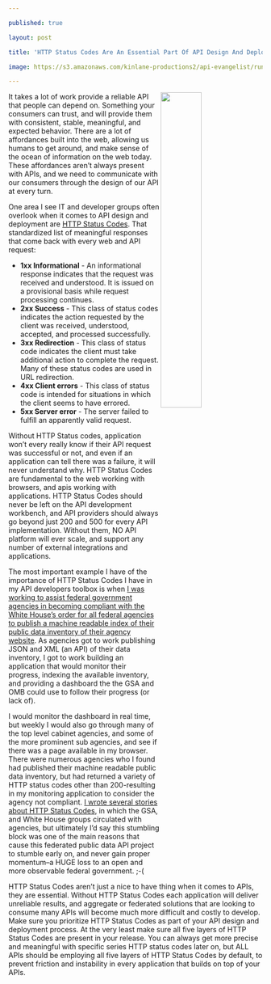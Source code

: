 ---
published: true
layout: post
title: 'HTTP Status Codes Are An Essential Part Of API Design And Deployment'
image: https://s3.amazonaws.com/kinlane-productions2/api-evangelist/runscope/runscope-200-ok.jpeg
---

<p><a href="https://www.runscope.com/"><img src="https://s3.amazonaws.com/kinlane-productions2/api-evangelist/runscope/runscope-200-ok.jpeg" alt="" align="right" width="40%" /></a>
It takes a lot of work provide a reliable API that people can depend on. Something your consumers can trust, and will provide them with consistent, stable, meaningful, and expected behavior. There are a lot of affordances built into the web, allowing us humans to get around, and make sense of the ocean of information on the web today. These affordances aren’t always present with APIs, and we need to communicate with our consumers through the design of our API at every turn.

<p>One area I see IT and developer groups often overlook when it comes to API design and deployment are <a href="https://en.wikipedia.org/wiki/List_of_HTTP_status_codes">HTTP Status Codes</a>. That standardized list of meaningful responses that come back with every web and API request:

<ul>
  <li><strong>1xx Informational</strong> - An informational response indicates that the request was received and understood. It is issued on a provisional basis while request processing continues.</li>
  <li><strong>2xx Success</strong> - This class of status codes indicates the action requested by the client was received, understood, accepted, and processed successfully.</li>
  <li><strong>3xx Redirection</strong> - This class of status code indicates the client must take additional action to complete the request. Many of these status codes are used in URL redirection.</li>
  <li><strong>4xx Client errors</strong> - This class of status code is intended for situations in which the client seems to have errored.</li>
  <li><strong>5xx Server error</strong> - The server failed to fulfill an apparently valid request.</li>
</ul>

<p>Without HTTP Status codes, application won’t every really know if their API request was successful or not, and even if an application can tell there was a failure, it will never understand why. HTTP Status Codes are fundamental to the web working with browsers, and apis working with applications. HTTP Status Codes should never be left on the API development workbench, and API providers should always go beyond just 200 and 500 for every API implementation. Without them, NO API platform will ever scale, and support any number of external integrations and applications.

<p>The most important example I have of the importance of HTTP Status Codes I have in my API developers toolbox is when <a href="http://apievangelist.com/2012/06/02/tracking-federal-agencies-progress-on-api-deployment/">I was working to assist federal government agencies in becoming compliant with the White House’s order for all federal agencies to publish a machine readable index of their public data inventory of their agency website</a>. As agencies got to work publishing JSON and XML (an API) of their data inventory, I got to work building an application that would monitor their progress, indexing the available inventory, and providing a dashboard the the GSA and OMB could use to follow their progress (or lack of).

<p>I would monitor the dashboard in real time, but weekly I would also go through many of the top level cabinet agencies, and some of the more prominent sub agencies, and see if there was a page available in my browser. There were numerous agencies who I found had published their machine readable public data inventory, but had returned a variety of HTTP status codes other than 200-resulting in my monitoring application to consider the agency not compliant. <a href="http://kinlane.com/2013/11/06/knowing-your-http-status-codes-in-federal-government/">I wrote several stories about HTTP Status Codes</a>, in which the GSA, and White House groups circulated with agencies, but ultimately I’d say this stumbling block was one of the main reasons that cause this federated public data API project to stumble early on, and never gain proper momentum–a HUGE loss to an open and more observable federal government. ;-(

<p>HTTP Status Codes aren’t just a nice to have thing when it comes to APIs, they are essential. Without HTTP  Status Codes each application will deliver unreliable results, and aggregate or federated solutions that are looking to consume many APIs will become much more difficult and costly to develop. Make sure you prioritize HTTP Status Codes as part of your API design and deployment process. At the very least make sure all five layers of HTTP Status Codes are present in your release. You can always get more precise and meaningful with specific series HTTP status codes later on, but ALL APIs should be employing all five layers of HTTP Status Codes by default, to prevent friction and instability in every application that builds on top of your APIs.


